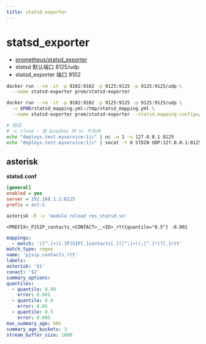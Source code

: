 ```yaml
---
title: statsd_exporter
---
```


# statsd_exporter

- [prometheus/statsd_exporter](https://github.com/prometheus/statsd_exporter)
- statsd 默认端口 8125/udp
- statsd_exporter 端口 9102

```bash
docker run --rm -it -p 9102:9102 -p 9125:9125 -p 9125:9125/udp \
  --name statsd-exporter prom/statsd-exporter

docker run --rm -it -p 9102:9102 -p 9125:9125 -p 9125:9125/udp \
  -v $PWD/statsd_mapping.yml:/tmp/statsd_mapping.yml \
  --name statsd-exporter prom/statsd-exporter --statsd.mapping-config=/tmp/statsd_mapping.yml

# 测试
# -c close - 但 busybox 的 nc 不支持
echo "deploys.test.myservice:1|c" | nc -w 1 -u 127.0.0.1 8125
echo "deploys.test.myservice:1|c" | socat -t 0 STDIN UDP:127.0.0.1:8125
```

## asterisk

**statsd.conf**

```ini
[general]
enabled = yes
server = 192.168.1.1:8125
prefix = ast-1
```

```bash
asterisk -R -x 'module reload res_statsd.so'
```

```
<PREFIX>_PJSIP_contacts_<CONTACT>__<ID>_rtt{quantile="0.5"} -0.001
```

```yaml
mappings:
  - match: '([^.]+)[.]PJSIP[.]contacts[.]([^;]+)(;[^.]*)?[.]rtt'
match_type: regex
name: 'pjsip_contacts_rtt'
labels:
asterisk: '$1'
conact: '$2'
summary_options:
quantiles:
  - quantile: 0.99
    error: 0.001
  - quantile: 0.9
    error: 0.05
  - quantile: 0.5
    error: 0.005
max_summary_age: 60s
summary_age_buckets: 3
stream_buffer_size: 1000
```
